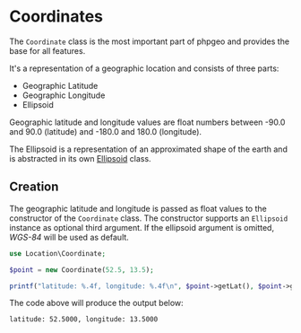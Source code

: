 # Coordinates

The `Coordinate` class is the most important part of phpgeo and provides the
base for all features.

It's a representation of a geographic location and consists of three parts:

- Geographic Latitude
- Geographic Longitude
- Ellipsoid

Geographic latitude and longitude values are float numbers between
-90.0 and 90.0 (latitude) and -180.0 and 180.0 (longitude).

The Ellipsoid is a representation of an approximated shape of the earth and
is abstracted in its own [Ellipsoid](ellipsoid.md) class.

## Creation

The geographic latitude and longitude is passed as float values to the
constructor of the `Coordinate` class. The constructor supports an
`Ellipsoid` instance as optional third argument. If the ellipsoid argument
is omitted, *WGS-84* will be used as default.

```php
use Location\Coordinate;

$point = new Coordinate(52.5, 13.5);

printf("latitude: %.4f, longitude: %.4f\n", $point->getLat(), $point->getLng());
```

The code above will produce the output below:

```
latitude: 52.5000, longitude: 13.5000
```
